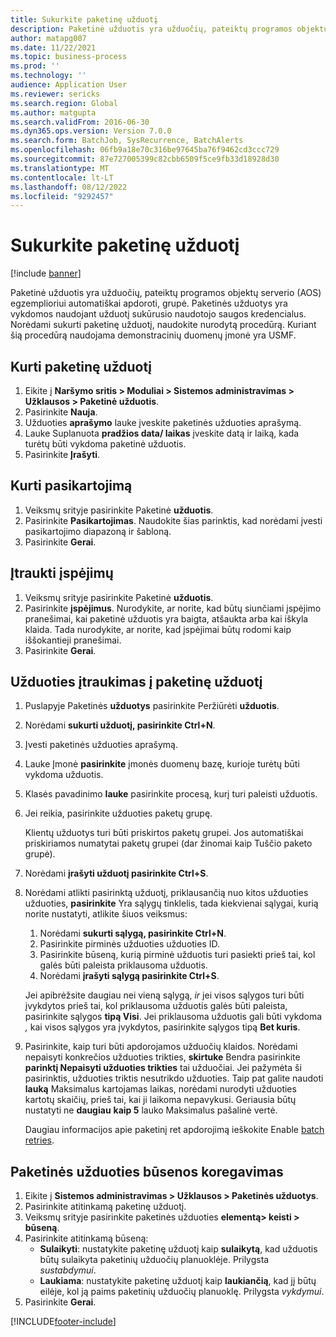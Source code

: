 ```yaml
---
title: Sukurkite paketinę užduotį
description: Paketinė užduotis yra užduočių, pateiktų programos objektų serverio (AOS) egzemplioriui automatiškai apdoroti, grupė.
author: matapg007
ms.date: 11/22/2021
ms.topic: business-process
ms.prod: ''
ms.technology: ''
audience: Application User
ms.reviewer: sericks
ms.search.region: Global
ms.author: matgupta
ms.search.validFrom: 2016-06-30
ms.dyn365.ops.version: Version 7.0.0
ms.search.form: BatchJob, SysRecurrence, BatchAlerts
ms.openlocfilehash: 06fb9a18e70c316be97645ba76f9462cd3ccc729
ms.sourcegitcommit: 87e727005399c82cbb6509f5ce9fb33d18928d30
ms.translationtype: MT
ms.contentlocale: lt-LT
ms.lasthandoff: 08/12/2022
ms.locfileid: "9292457"
---
```

# <a name="create-a-batch-job"></a>Sukurkite paketinę užduotį

[!include [banner](../../includes/banner.md)]

Paketinė užduotis yra užduočių, pateiktų programos objektų serverio (AOS) egzemplioriui automatiškai apdoroti, grupė. Paketinės užduotys yra vykdomos naudojant užduotį sukūrusio naudotojo saugos kredencialus. Norėdami sukurti paketinę užduotį, naudokite nurodytą procedūrą. Kuriant šią procedūrą naudojama demonstracinių duomenų įmonė yra USMF.


## <a name="create-the-batch-job"></a>Kurti paketinę užduotį
1. Eikite į **Naršymo sritis > Moduliai > Sistemos administravimas > Užklausos > Paketinė užduotis**.
2. Pasirinkite **Nauja**.
3. Užduoties **aprašymo** lauke įveskite paketinės užduoties aprašymą.
4. Lauke Suplanuota **pradžios data/ laikas** įveskite datą ir laiką, kada turėtų būti vykdoma paketinė užduotis.
5. Pasirinkite **Įrašyti**.

## <a name="create-a-recurrence"></a>Kurti pasikartojimą
1. Veiksmų srityje pasirinkite Paketinė **užduotis**.
2. Pasirinkite **Pasikartojimas**. Naudokite šias parinktis, kad norėdami įvesti pasikartojimo diapazoną ir šabloną.  
3. Pasirinkite **Gerai**.

## <a name="add-alerts"></a>Įtraukti įspėjimų
1. Veiksmų srityje pasirinkite Paketinė **užduotis**.
2. Pasirinkite **įspėjimus**. Nurodykite, ar norite, kad būtų siunčiami įspėjimo pranešimai, kai paketinė užduotis yra baigta, atšaukta arba kai iškyla klaida. Tada nurodykite, ar norite, kad įspėjimai būtų rodomi kaip iššokantieji pranešimai.   
3. Pasirinkite **Gerai**.

## <a name="add-a-task-to-a-batch-job"></a>Užduoties įtraukimas į paketinę užduotį
1.  Puslapyje Paketinės **užduotys** pasirinkite Peržiūrėti **užduotis**.
2.  Norėdami **sukurti užduotį, pasirinkite Ctrl+N**.
3.  Įvesti paketinės užduoties aprašymą.
4.  Lauke Įmonė **pasirinkite** įmonės duomenų bazę, kurioje turėtų būti vykdoma užduotis.
5.  Klasės pavadinimo **lauke** pasirinkite procesą, kurį turi paleisti užduotis. 
6.  Jei reikia, pasirinkite užduoties paketų grupę.

    Klientų užduotys turi būti priskirtos paketų grupei. Jos automatiškai priskiriamos numatytai paketų grupei (dar žinomai kaip Tuščio paketo grupė).

7.  Norėdami **įrašyti užduotį pasirinkite Ctrl+S**.
8.  Norėdami atlikti pasirinktą užduotį, priklausančią nuo kitos užduoties užduoties, **pasirinkite** Yra sąlygų tinklelis, tada kiekvienai sąlygai, kurią norite nustatyti, atlikite šiuos veiksmus:

    1. Norėdami **sukurti sąlygą, pasirinkite Ctrl+N**.
    2. Pasirinkite pirminės užduoties užduoties ID.
    3. Pasirinkite būseną, kurią pirminė užduotis turi pasiekti prieš tai, kol galės būti paleista priklausoma užduotis.
    4. Norėdami **įrašyti sąlygą pasirinkite Ctrl+S**.

    Jei apibrėžsite daugiau nei vieną sąlygą, *ir* jei visos sąlygos turi būti įvykdytos prieš tai, kol priklausoma užduotis galės būti paleista, pasirinkite sąlygos **tipą Visi**. Jei priklausoma užduotis gali būti vykdoma *,* kai visos sąlygos yra įvykdytos, pasirinkite sąlygos tipą **Bet kuris**.

9.  Pasirinkite, kaip turi būti apdorojamos užduočių klaidos. Norėdami nepaisyti konkrečios užduoties trikties, **skirtuke** Bendra pasirinkite **parinktį Nepaisyti užduoties trikties** tai užduočiai. Jei pažymėta ši pasirinktis, užduoties triktis nesutrikdo užduoties. Taip pat galite naudoti **lauką** Maksimalus kartojamas laikas, norėdami nurodyti užduoties kartotų skaičių, prieš tai, kai ji laikoma nepavykusi. Geriausia būtų nustatyti ne **daugiau** **kaip 5** lauko Maksimalus pašalinė vertė.

    Daugiau informacijos apie paketinį ret apdorojimą ieškokite Enable [batch retries](../retryable-batch.md).

## <a name="adjust-batch-job-status"></a>Paketinės užduoties būsenos koregavimas
1. Eikite į **Sistemos administravimas > Užklausos > Paketinės užduotys**.
2. Pasirinkite atitinkamą paketinę užduotį.
3. Veiksmų srityje pasirinkite paketinės užduoties **elementą> keisti > būseną**.
4. Pasirinkite atitinkamą būseną:
    - **Sulaikyti**: nustatykite paketinę užduotį kaip **sulaikytą**, kad užduotis būtų sulaikyta paketinių užduočių planuoklėje. Prilygsta *sustabdymui*.
    - **Laukiama**: nustatykite paketinę užduotį kaip **laukiančią**, kad jį būtų eilėje, kol ją paims paketinių užduočių planuoklę. Prilygsta *vykdymui*.
5. Pasirinkite **Gerai**.


[!INCLUDE[footer-include](../../../../includes/footer-banner.md)]
